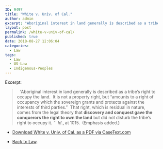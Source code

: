 ```yaml
---
ID: 9497
title: "White v. Univ. of Cal."
author: admin
excerpt: "Aboriginal interest in land generally is described as a tribe’s right to occupy the land."
layout: post
permalink: /white-v-univ-of-cal/
published: true
date: 2018-08-27 12:06:04
categories:
  - Law
tags:
  - Law
  - US-Law
  - Indigenous-Peoples
---
```

Excerpt:

>   “Aboriginal interest in land generally is described as a tribe’s right to occupy the land.  It is not a property right, but “amounts to a right of occupancy which the sovereign grants and protects against the interests of third parties.”  That right, which is residual in nature, comes from the legal theory that **discovery and conquest gave the conquerors the right to own the land** but did not disturb the tribe’s right to occupy it. “  _Id_., at 1015.  (Emphasis added.)


- [Download White v. Univ. of Cal. as a PDF via CaseText.com](https://casetext.com/case/white-v-univ-of-cal)

- [Back to Law](/law/).
